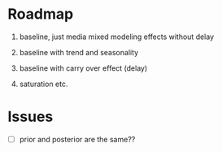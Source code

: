 # Roadmap

1) baseline, just media mixed modeling effects without delay

2) baseline with trend and seasonality

3) baseline with carry over effect (delay)

4) saturation etc.



# Issues

- [ ] prior and posterior are the same??